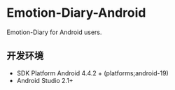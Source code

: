 # Emotion-Diary-Android
Emotion-Diary for Android users.

## 开发环境
* SDK Platform Android 4.4.2 + (platforms;android-19)
* Android Studio 2.1+
